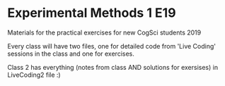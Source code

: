 # Experimental Methods 1 E19
 Materials for the practical exercises for new CogSci students 2019
 
 Every class will have two files, one for detailed code from 'Live Coding' sessions in the class and one for exercises.

Class 2 has everything (notes from class AND solutions for exersises) in LiveCoding2 file :)
